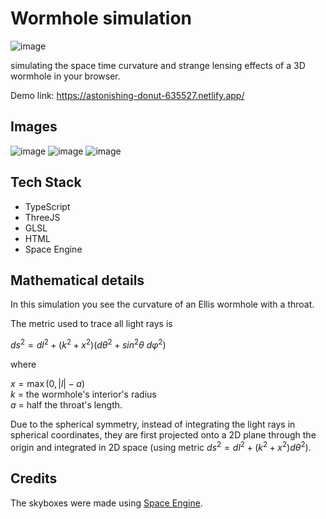 # Wormhole simulation
![image](https://github.com/user-attachments/assets/c23dd21c-ee2b-4507-8f40-d8dd697ea20c)


simulating the space time curvature and strange lensing effects of a 3D wormhole in your browser.

Demo link: https://astonishing-donut-635527.netlify.app/

## Images
![image](https://github.com/user-attachments/assets/1752997b-55a2-486b-8d87-68f953ae029e)
![image](https://github.com/user-attachments/assets/d4e56ea8-f756-4bec-9bcb-1aaef0281653)
![image](https://github.com/user-attachments/assets/8d841e70-3ce5-4759-a4cd-83c4e8718896)


## Tech Stack
- TypeScript
- ThreeJS
- GLSL
- HTML
- Space Engine

## Mathematical details

In this simulation you see the curvature of an Ellis wormhole with a throat.

The metric used to trace all light rays is

$ds^2=dl^2+(k^2+x^2)(d\theta^2+sin^2 \theta\ d\varphi^2)$

where

$x=\max(0, |l| - a)$\
$k$ = the wormhole's interior's radius\
$a$ = half the throat's length.

Due to the spherical symmetry, instead of integrating the light rays in spherical coordinates, they are first projected onto a 2D plane through the origin and integrated in 2D space (using metric $ds^2=dl^2+(k^2+x^2)d\theta^2$). 

## Credits

The skyboxes were made using [Space Engine](http://spaceengine.org/).
